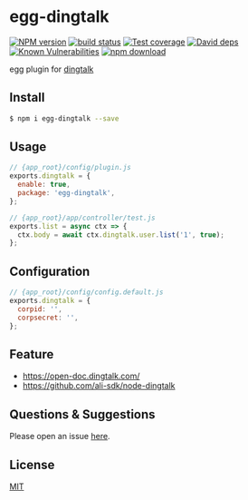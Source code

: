 # egg-dingtalk

[![NPM version][npm-image]][npm-url]
[![build status][travis-image]][travis-url]
[![Test coverage][codecov-image]][codecov-url]
[![David deps][david-image]][david-url]
[![Known Vulnerabilities][snyk-image]][snyk-url]
[![npm download][download-image]][download-url]

[npm-image]: https://img.shields.io/npm/v/egg-dingtalk.svg?style=flat-square
[npm-url]: https://npmjs.org/package/egg-dingtalk
[travis-image]: https://img.shields.io/travis/eggjs/egg-dingtalk.svg?style=flat-square
[travis-url]: https://travis-ci.org/eggjs/egg-dingtalk
[codecov-image]: https://img.shields.io/codecov/c/github/eggjs/egg-dingtalk.svg?style=flat-square
[codecov-url]: https://codecov.io/github/eggjs/egg-dingtalk?branch=master
[david-image]: https://img.shields.io/david/eggjs/egg-dingtalk.svg?style=flat-square
[david-url]: https://david-dm.org/eggjs/egg-dingtalk
[snyk-image]: https://snyk.io/test/npm/egg-dingtalk/badge.svg?style=flat-square
[snyk-url]: https://snyk.io/test/npm/egg-dingtalk
[download-image]: https://img.shields.io/npm/dm/egg-dingtalk.svg?style=flat-square
[download-url]: https://npmjs.org/package/egg-dingtalk

egg plugin for [dingtalk](http://www.dingtalk.com)

## Install

```bash
$ npm i egg-dingtalk --save
```

## Usage

```js
// {app_root}/config/plugin.js
exports.dingtalk = {
  enable: true,
  package: 'egg-dingtalk',
};

// {app_root}/app/controller/test.js
exports.list = async ctx => {
  ctx.body = await ctx.dingtalk.user.list('1', true);
};
```

## Configuration
```js
// {app_root}/config/config.default.js
exports.dingtalk = {
  corpid: '',
  corpsecret: '',
};
```

## Feature

- https://open-doc.dingtalk.com/
- https://github.com/ali-sdk/node-dingtalk

## Questions & Suggestions

Please open an issue [here](https://github.com/eggjs/egg/issues).

## License

[MIT](LICENSE)
